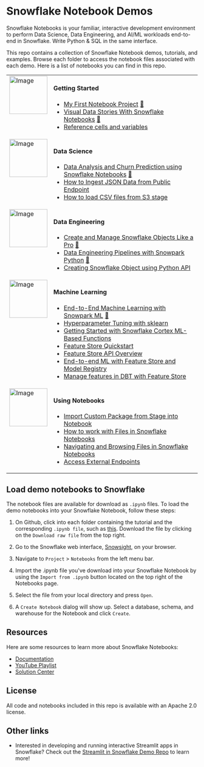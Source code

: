 # Snowflake Notebook Demos
Snowflake Notebooks is your familiar, interactive development environment to perform Data Science, Data Engineering, and AI/ML workloads end-to-end in Snowflake. Write Python & SQL in the same interface.

This repo contains a collection of Snowflake Notebook demos, tutorials, and examples. Browse each folder to access the notebook files associated with each demo. Here is a list of notebooks you can find in this repo.
<table>
  <tr>
    <td style="vertical-align: top;">
      <img src="https://docs.snowflake.com/_images/create-sf-notebooks-tile.png" alt="Image" style="width:100px">
    </td>
    <td style="vertical-align: center;">
      <h4>Getting Started</h4>
      <ul>
        <li><a href="https://github.com/Snowflake-Labs/snowflake-demo-notebooks/blob/main/My%20First%20Notebook%20Project/My%20First%20Notebook%20Project.ipynb">My First Notebook Project</a> <a href="https://www.youtube.com/watch?v=tpg35YgA9Gk">🎥</a></li>
        <li><a href="https://github.com/Snowflake-Labs/snowflake-demo-notebooks/blob/main/Visual%20Data%20Stories%20with%20Snowflake%20Notebooks/Visual%20Data%20Stories%20with%20Snowflake%20Notebooks.ipynb">Visual Data Stories With Snowflake Notebooks</a> <a href="https://www.youtube.com/watch?v=WJUNTudCsYM">🎥</a></li>
        <li><a href="https://github.com/Snowflake-Labs/snowflake-demo-notebooks/blob/main/Reference%20cells%20and%20variables/Reference%20cells%20and%20variables.ipynb">Reference cells and variables</a></li>
      </ul>
    </td>
  </tr>
  <tr>
    <td style="vertical-align: top;">
      <img src="https://docs.snowflake.com/_images/data-science-notebooks-tile.png" alt="Image" style="width:100px">
    </td>
    <td style="vertical-align: top;">
      <h4>Data Science</h4>
      <ul>
        <li><a href="https://github.com/Snowflake-Labs/snowflake-demo-notebooks/blob/main/Telco%20Churn%20Data%20Analysis/Telco%20Churn%20Data%20Analysis.ipynb">Data Analysis and Churn Prediction using Snowflake Notebooks</a> <a href="https://www.youtube.com/watch?v=eqb5RdmpW8c">🎥</a></li>
        <li><a href="https://github.com/Snowflake-Labs/snowflake-demo-notebooks/blob/main/Ingest%20Public%20JSON/Ingest%20Public%20JSON.ipynb">How to Ingest JSON Data from Public Endpoint</a></li>
        <li><a href="https://github.com/Snowflake-Labs/snowflake-demo-notebooks/blob/main/Load%20CSV%20from%20S3/Load%20CSV%20from%20S3.ipynb">How to load CSV files from S3 stage</a></li>
      </ul>
    </td>
  </tr>
  <tr>
    <td style="vertical-align: top;">
      <img src="https://docs.snowflake.com/_images/create-sf-notebooks-tile.png" alt="Image" style="width:100px">
    </td>
    <td style="vertical-align: top;">
      <h4>Data Engineering</h4>
      <ul>
        <li><a href="https://github.com/Snowflake-Labs/snowflake-demo-notebooks/blob/main/Create%20and%20Manage%20Snowflake%20Objects%20like%20a%20Pro/Create%20and%20Manage%20Snowflake%20Objects%20like%20a%20Pro.ipynb">Create and Manage Snowflake Objects Like a Pro</a> <a href="https://www.youtube.com/watch?v=Dj8aAoEOfrw">🎥</a></li>
        <li><a href="https://github.com/Snowflake-Labs/snowflake-demo-notebooks/blob/main/Data%20Engineering%20Pipelines%20with%20Snowpark%20Python/Data%20Engineering%20Pipelines%20with%20Snowpark%20Python.ipynb">Data Engineering Pipelines with Snowpark Python</a> <a href="https://www.youtube.com/watch?v=mpstEt0fU8U">🎥</a></li>
        <li><a href="https://github.com/Snowflake-Labs/snowflake-demo-notebooks/blob/main/Creating%20Snowflake%20Object%20using%20Python%20API/Creating%20Snowflake%20Object%20using%20Python%20API.ipynb">Creating Snowflake Object using Python API</a></li>
      </ul>
    </td>
  </tr>
  <tr>
    <td style="vertical-align: top;">
      <img src="https://docs.snowflake.com/_images/ml-notebooks-tile.png" alt="Image" style="width:100px">
    </td>
    <td style="vertical-align: top;">
      <h4>Machine Learning</h4>
      <ul>
        <li><a href="https://github.com/Snowflake-Labs/snowflake-demo-notebooks/tree/main/End-to-End%20Machine%20Learning%20with%20Snowpark%20ML">End-to-End Machine Learning with Snowpark ML</a> <a href="https://www.youtube.com/watch?v=LeSGBW0YoLg">🎥</a></li>
        <li><a href="https://github.com/Snowflake-Labs/snowflake-demo-notebooks/blob/main/Hyperparameter%20Tuning%20with%20sklearn/Hyperparameter%20Tuning%20with%20sklearn.ipynb">Hyperparameter Tuning with sklearn</a></li>
        <li><a href="https://github.com/Snowflake-Labs/snowflake-demo-notebooks/blob/main/Getting%20Started%20with%20Snowflake%20Cortex%20ML-Based%20Functions/Getting%20Started%20with%20Snowflake%20Cortex%20ML-Based%20Functions.ipynb">Getting Started with Snowflake Cortex ML-Based Functions</a></li>
        <li><a href="https://github.com/Snowflake-Labs/snowflake-demo-notebooks/blob/main/Feature%20Store%20Quickstart">Feature Store Quickstart</a></li>
        <li><a href="https://github.com/Snowflake-Labs/snowflake-demo-notebooks/blob/main/Feature%20Store%20API%20Overview">Feature Store API Overview</a></li>
        <li><a href="https://github.com/Snowflake-Labs/snowflake-demo-notebooks/blob/main/">End-to-end ML with Feature Store and Model Registry</a></li>
        <li><a href="https://github.com/Snowflake-Labs/snowflake-demo-notebooks/blob/main/Manage%20features%20in%20DBT%20with%20Feature%20Store">Manage features in DBT with Feature Store</a></li>
      </ul>
    </td>
  </tr>
  <tr>
    <td style="vertical-align: top;">
      <img src="https://docs.snowflake.com/_images/develop-sf-notebooks-tile.png" alt="Image" style="width:100px">
    </td>
    <td style="vertical-align: top;">
      <h4>Using Notebooks</h4>
      <ul>
        <li><a href="https://github.com/Snowflake-Labs/snowflake-demo-notebooks/blob/main/Import%20Package%20from%20Stage/Import%20Package%20from%20Stage.ipynb">Import Custom Package from Stage into Notebook</a></li>
        <li><a href="https://github.com/Snowflake-Labs/snowflake-demo-notebooks/blob/main/Working%20with%20Files/Working%20with%20Files.ipynb">How to work with Files in Snowflake Notebooks</a></li>
        <li><a href="https://github.com/Snowflake-Labs/snowflake-demo-notebooks/blob/main/Navigating%20and%20Browsing%20Files/Navigating%20and%20Browsing%20Files.ipynb">Navigating and Browsing Files in Snowflake Notebooks</a></li>
        <li><a href="https://github.com/Snowflake-Labs/snowflake-demo-notebooks/blob/main/Access%20External%20Endpoints/Access%20External%20Endpoints.ipynb">Access External Endpoints</a></li>
      </ul>
    </td>
  </tr>
</table>


## Load demo notebooks to Snowflake

The notebook files are available for download as `.ipynb` files. To load the demo notebooks into your Snowflake Notebook, follow these steps: 

1. On Github, click into each folder containing the tutorial and the corresponding `.ipynb file`, such as [this](https://github.com/Snowflake-Labs/notebook-demo/blob/main/My%20First%20Notebook%20Project/My%20First%20Notebook%20Project.ipynb). Download the file by clicking on the `Download raw file` from the top right.

2. Go to the Snowflake web interface, [Snowsight](https://app.snowflake.com), on your browser.

3. Navigate to `Project` > `Notebooks` from the left menu bar. 

3. Import the .ipynb file you've download into your Snowflake Notebook by using the `Import from .ipynb` button located on the top right of the Notebooks page.

4. Select the file from your local directory and press `Open`.

5. A `Create Notebook` dialog will show up. Select a database, schema, and warehouse for the Notebook and click `Create`.

## Resources

Here are some resources to learn more about Snowflake Notebooks:

* [Documentation](https://docs.snowflake.com/LIMITEDACCESS/snowsight-notebooks/ui-snowsight-notebooks-about)
* [YouTube Playlist](https://www.youtube.com/playlist?list=PLavJpcg8cl1Efw8x_fBKmfA2AMwjUaeBI)
* [Solution Center](https://developers.snowflake.com/solutions/?_sft_technology=notebooks)

## License

All code and notebooks included in this repo is available with an Apache 2.0 license.

## Other links

* Interested in developing and running interactive Streamlit apps in Snowflake? Check out the [Streamlit in Snowflake Demo Repo](https://github.com/Snowflake-Labs/snowflake-demo-streamlit/) to learn more!
